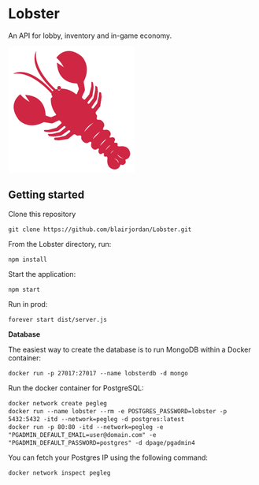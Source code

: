 
# Lobster

An API for lobby, inventory and in-game economy.

![](images/logo.png?raw=true)

## Getting started

Clone this repository

    git clone https://github.com/blairjordan/Lobster.git

From the Lobster directory, run:

    npm install
    
Start the application:      
    
    npm start

Run in prod:

	forever start dist/server.js
	
**Database**

The easiest way to create the database is to run MongoDB within a Docker container:

    docker run -p 27017:27017 --name lobsterdb -d mongo
    
Run the docker container for PostgreSQL:

    docker network create pegleg
    docker run --name lobster --rm -e POSTGRES_PASSWORD=lobster -p 5432:5432 -itd --network=pegleg -d postgres:latest
    docker run -p 80:80 -itd --network=pegleg -e "PGADMIN_DEFAULT_EMAIL=user@domain.com" -e "PGADMIN_DEFAULT_PASSWORD=postgres" -d dpage/pgadmin4
    
You can fetch your Postgres IP using the following command:

    docker network inspect pegleg
